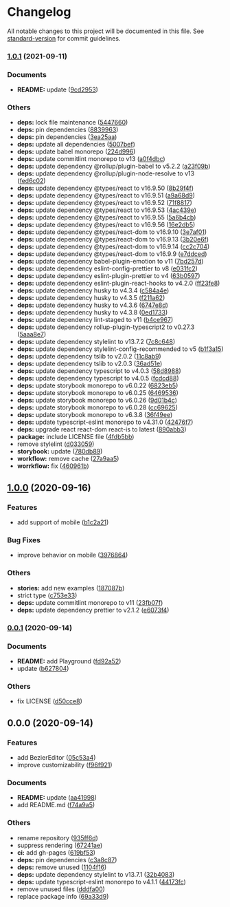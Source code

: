 # Changelog

All notable changes to this project will be documented in this file. See [standard-version](https://github.com/conventional-changelog/standard-version) for commit guidelines.

### [1.0.1](https://github.com/hrdtbs/bezier-editor/compare/v1.0.0...v1.0.1) (2021-09-11)


### Documents

* **README:** update ([9cd2953](https://github.com/hrdtbs/bezier-editor/commit/9cd29537dfb923bc668962d5d458e6977c2254f8))


### Others

* **deps:** lock file maintenance ([5447660](https://github.com/hrdtbs/bezier-editor/commit/5447660ab343779751ba78804dd0a63132f1e5b9))
* **deps:** pin dependencies ([8839963](https://github.com/hrdtbs/bezier-editor/commit/8839963353b71c5314ba853a41b6a885916ea7a4))
* **deps:** pin dependencies ([3ea25aa](https://github.com/hrdtbs/bezier-editor/commit/3ea25aa46bac4a762a96fe5a8550b6f4116c18e0))
* **deps:** update all dependencies ([5007bef](https://github.com/hrdtbs/bezier-editor/commit/5007bef89719b4e137f2d6977db37c4122de4706))
* **deps:** update babel monorepo ([224d996](https://github.com/hrdtbs/bezier-editor/commit/224d99618bbf9e768122dbc686f8a35a1319f45c))
* **deps:** update commitlint monorepo to v13 ([a0f4dbc](https://github.com/hrdtbs/bezier-editor/commit/a0f4dbca06131216304c819061c3659776b4079b))
* **deps:** update dependency @rollup/plugin-babel to v5.2.2 ([a23f09b](https://github.com/hrdtbs/bezier-editor/commit/a23f09be1ac71b79727f60719fe323c5155d487e))
* **deps:** update dependency @rollup/plugin-node-resolve to v13 ([fed6c02](https://github.com/hrdtbs/bezier-editor/commit/fed6c026db7263907317ee45aea344ec8aa4a601))
* **deps:** update dependency @types/react to v16.9.50 ([8b29f4f](https://github.com/hrdtbs/bezier-editor/commit/8b29f4f3a9b304ffd791ba24478e19d7987f066a))
* **deps:** update dependency @types/react to v16.9.51 ([a9a68d9](https://github.com/hrdtbs/bezier-editor/commit/a9a68d98a9ebacdb4ea2543034978307c4cd325d))
* **deps:** update dependency @types/react to v16.9.52 ([71f8817](https://github.com/hrdtbs/bezier-editor/commit/71f88179bdfdfa00d79859f58d68a33bb2163a3f))
* **deps:** update dependency @types/react to v16.9.53 ([4ac439e](https://github.com/hrdtbs/bezier-editor/commit/4ac439eca784efd5f4a4997cbf0374285062f501))
* **deps:** update dependency @types/react to v16.9.55 ([5a6b4cb](https://github.com/hrdtbs/bezier-editor/commit/5a6b4cb329dbdb3f735b7b9aa7f26cbce94542dd))
* **deps:** update dependency @types/react to v16.9.56 ([16e2db5](https://github.com/hrdtbs/bezier-editor/commit/16e2db57b013b762c0ee343ee999ff8d0934862e))
* **deps:** update dependency @types/react-dom to v16.9.10 ([3e7af01](https://github.com/hrdtbs/bezier-editor/commit/3e7af0141c450f1434ac46fd02ba0d52c73c4297))
* **deps:** update dependency @types/react-dom to v16.9.13 ([3b20e6f](https://github.com/hrdtbs/bezier-editor/commit/3b20e6f7a5356209ac578d67413f08ae2313909e))
* **deps:** update dependency @types/react-dom to v16.9.14 ([cc2c704](https://github.com/hrdtbs/bezier-editor/commit/cc2c704ca7914868913b38227fc47fbd86401240))
* **deps:** update dependency @types/react-dom to v16.9.9 ([e7ddced](https://github.com/hrdtbs/bezier-editor/commit/e7ddcede613d9af94c9cba8f822963f15221993e))
* **deps:** update dependency babel-plugin-emotion to v11 ([7bd257d](https://github.com/hrdtbs/bezier-editor/commit/7bd257dd36c8dc1e11ad6283b90d11a3d0495248))
* **deps:** update dependency eslint-config-prettier to v8 ([e031fc2](https://github.com/hrdtbs/bezier-editor/commit/e031fc2dd7d1dd5e758ac81dc0488f73c1ecc44e))
* **deps:** update dependency eslint-plugin-prettier to v4 ([63b0597](https://github.com/hrdtbs/bezier-editor/commit/63b0597c7f6414a4546fae9f7fca05643d3e9459))
* **deps:** update dependency eslint-plugin-react-hooks to v4.2.0 ([ff23fe8](https://github.com/hrdtbs/bezier-editor/commit/ff23fe8b3372899e03bcf663c8c078550c3977e2))
* **deps:** update dependency husky to v4.3.4 ([c584a4e](https://github.com/hrdtbs/bezier-editor/commit/c584a4eed4cbb9a6ef50afa8df179701c4b42187))
* **deps:** update dependency husky to v4.3.5 ([f211a62](https://github.com/hrdtbs/bezier-editor/commit/f211a62c0f17bcbea5e05b3a014092df57370132))
* **deps:** update dependency husky to v4.3.6 ([6747e8d](https://github.com/hrdtbs/bezier-editor/commit/6747e8de1446f6e0e18693bd1efc04151d01cd9e))
* **deps:** update dependency husky to v4.3.8 ([0ed1733](https://github.com/hrdtbs/bezier-editor/commit/0ed1733b4daa507e6cf3ed6524df88fc3a87299b))
* **deps:** update dependency lint-staged to v11 ([b4ce967](https://github.com/hrdtbs/bezier-editor/commit/b4ce9672290ef5fa14618a8e0371b943f14f989d))
* **deps:** update dependency rollup-plugin-typescript2 to v0.27.3 ([5aaa8e7](https://github.com/hrdtbs/bezier-editor/commit/5aaa8e736eb392a54d856dbf44e578247b0cf504))
* **deps:** update dependency stylelint to v13.7.2 ([7c8c648](https://github.com/hrdtbs/bezier-editor/commit/7c8c648d68a56bc56d415cd33d7a588707b151b2))
* **deps:** update dependency stylelint-config-recommended to v5 ([b1f3a15](https://github.com/hrdtbs/bezier-editor/commit/b1f3a15559959800fade92fd42b37150189a4bdd))
* **deps:** update dependency tslib to v2.0.2 ([11c8ab9](https://github.com/hrdtbs/bezier-editor/commit/11c8ab907b0654226c2758799309dbdd406ceada))
* **deps:** update dependency tslib to v2.0.3 ([36ad51e](https://github.com/hrdtbs/bezier-editor/commit/36ad51ea970608b86e2e82399d6a5649ec47ccb7))
* **deps:** update dependency typescript to v4.0.3 ([58d8988](https://github.com/hrdtbs/bezier-editor/commit/58d898833d244249e7e8c655f26130fabcf49e0a))
* **deps:** update dependency typescript to v4.0.5 ([fcdcd88](https://github.com/hrdtbs/bezier-editor/commit/fcdcd886a119d53ecd02ac2936a4582cd8cf8c93))
* **deps:** update storybook monorepo to v6.0.22 ([6823eb5](https://github.com/hrdtbs/bezier-editor/commit/6823eb5be6ee06a2d1b25f2bb2a5949785e69c31))
* **deps:** update storybook monorepo to v6.0.25 ([6469536](https://github.com/hrdtbs/bezier-editor/commit/6469536f0625675b3f32aaba4b62fc6190f78255))
* **deps:** update storybook monorepo to v6.0.26 ([9d01b4c](https://github.com/hrdtbs/bezier-editor/commit/9d01b4c847b36c336ac182ea2646e7507b213166))
* **deps:** update storybook monorepo to v6.0.28 ([cc69625](https://github.com/hrdtbs/bezier-editor/commit/cc69625c443cec66f898f1eb233fbeb2f63eb62f))
* **deps:** update storybook monorepo to v6.3.8 ([36f49ee](https://github.com/hrdtbs/bezier-editor/commit/36f49ee18217bf98cfc8c285cbc467ebe7f47803))
* **deps:** update typescript-eslint monorepo to v4.31.0 ([42476f7](https://github.com/hrdtbs/bezier-editor/commit/42476f7f796d99ab10dc808da38c316ef58c9aba))
* **deps:** upgrade react react-dom react-is to latest ([890abb3](https://github.com/hrdtbs/bezier-editor/commit/890abb30cd6857055b195cc6160a9c60ea50bea1))
* **package:** include LICENSE file ([4fdb5bb](https://github.com/hrdtbs/bezier-editor/commit/4fdb5bbeaa07ba8a14a1ea43baaa729859d3f37d))
* remove stylelint ([d033059](https://github.com/hrdtbs/bezier-editor/commit/d0330590b0f5e5cc60c9bf6ae00b760821dcf9b7))
* **storybook:** update ([780db89](https://github.com/hrdtbs/bezier-editor/commit/780db8962c0938e9e4b1f7e0cafef9afeaae39f3))
* **workflow:** remove cache ([27a9aa5](https://github.com/hrdtbs/bezier-editor/commit/27a9aa5c5c69359e6c33542f5b447e9391d18bc1))
* **worrkflow:** fix ([460961b](https://github.com/hrdtbs/bezier-editor/commit/460961b396182665f0a302e628c8f6379a7c6e9b))

## [1.0.0](https://github.com/hrdtbs/bezier-editor/compare/v0.0.1...v1.0.0) (2020-09-16)


### Features

* add support of mobile ([b1c2a21](https://github.com/hrdtbs/bezier-editor/commit/b1c2a213e0e43d9dbc86c24771da0205c7e8c8f0))


### Bug Fixes

* improve behavior on mobile ([3976864](https://github.com/hrdtbs/bezier-editor/commit/39768642db396c145f4d519bef442fb09b3d0048))


### Others

* **stories:** add new examples ([187087b](https://github.com/hrdtbs/bezier-editor/commit/187087befc4159f5b054c6944d5efc430276e7cf))
* strict type ([c753e33](https://github.com/hrdtbs/bezier-editor/commit/c753e332e10a4d71d290f712588e211020cd1ebd))
* **deps:** update commitlint monorepo to v11 ([23fb07f](https://github.com/hrdtbs/bezier-editor/commit/23fb07f398fa0aed9f16d408221a706be58b6c24))
* **deps:** update dependency prettier to v2.1.2 ([e6073f4](https://github.com/hrdtbs/bezier-editor/commit/e6073f454a2ca7f82e0a1ac6756948bcf8552fe7))

### [0.0.1](https://github.com/hrdtbs/bezier-editor/compare/v0.0.0...v0.0.1) (2020-09-14)


### Documents

* **README:** add Playground ([fd92a52](https://github.com/hrdtbs/bezier-editor/commit/fd92a52a84011553ee5cb2836b543b7cd6092e1c))
* update ([b627804](https://github.com/hrdtbs/bezier-editor/commit/b627804383dbb5f9a4ef890100aed5b39dda1602))


### Others

* fix LICENSE ([d50cce8](https://github.com/hrdtbs/bezier-editor/commit/d50cce8b79d3c6d22f93d2a3ea936d359ca36045))

## 0.0.0 (2020-09-14)


### Features

* add BezierEditor ([05c53a4](https://github.com/hrdtbs/bezier-editor/commit/05c53a4921673bba66c63459fa5df44aa887584a))
* improve customizability ([f96f921](https://github.com/hrdtbs/bezier-editor/commit/f96f921001fd6f24aec1857131c30f5d89c65d04))


### Documents

* **README:** update ([aa41998](https://github.com/hrdtbs/bezier-editor/commit/aa41998299a9a1bb0bb7b982d2b48b7a9fc55226))
* add README.md ([f74a9a5](https://github.com/hrdtbs/bezier-editor/commit/f74a9a589c57ecdb6313ce20cd792066b8720867))


### Others

* rename repository ([935ff6d](https://github.com/hrdtbs/bezier-editor/commit/935ff6dc33d93699df26aa9a7e754aa56b8f9a0a))
* suppress rendering ([67241ae](https://github.com/hrdtbs/bezier-editor/commit/67241aea5e5f146193e3f294f380d3a304f6601a))
* **ci:** add gh-pages ([619bf53](https://github.com/hrdtbs/bezier-editor/commit/619bf53e9f2a9c74bc2817ee6236e0073c1cb702))
* **deps:** pin dependencies ([c3a8c87](https://github.com/hrdtbs/bezier-editor/commit/c3a8c87428f21bbc378d8f6772dae5d18ebfe4ea))
* **deps:** remove unused ([1104f16](https://github.com/hrdtbs/bezier-editor/commit/1104f16a88c13f3f223c46f7200a769f8bdbe28a))
* **deps:** update dependency stylelint to v13.7.1 ([32b4083](https://github.com/hrdtbs/bezier-editor/commit/32b4083e3c562282000bc4b0f3aa0abe62f6ab1e))
* **deps:** update typescript-eslint monorepo to v4.1.1 ([44173fc](https://github.com/hrdtbs/bezier-editor/commit/44173fc00d7106c9b8c597fb09c40f19c738f629))
* remove unused files ([dddfa00](https://github.com/hrdtbs/bezier-editor/commit/dddfa00046a32825414b5bbc0e443217a95089cb))
* replace package info ([69a33d9](https://github.com/hrdtbs/bezier-editor/commit/69a33d9e3264b589a733bc9635c638b9aa09abfe))
